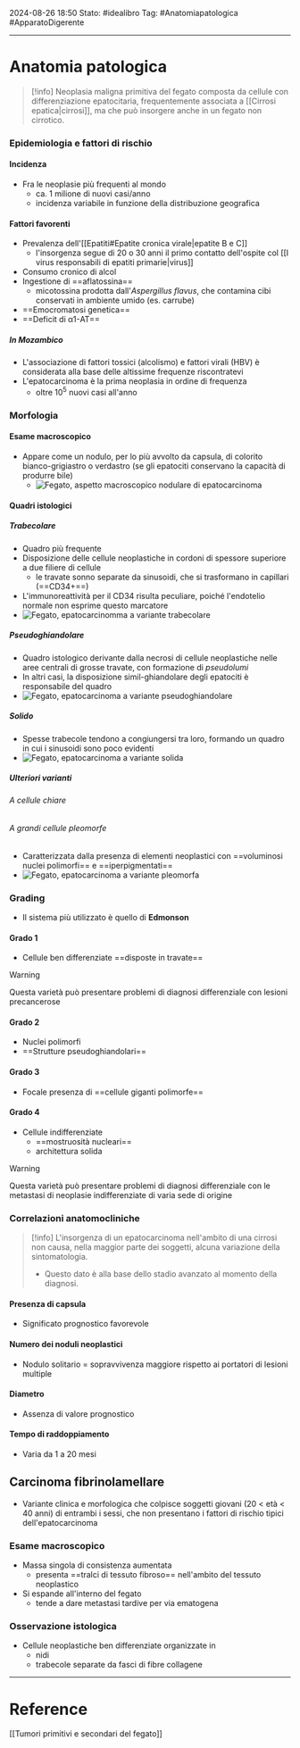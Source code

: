 2024-08-26 18:50
Stato: #idealibro 
Tag: #Anatomiapatologica #ApparatoDigerente 

---
# Anatomia patologica
>[!info]
> Neoplasia maligna primitiva del fegato composta da cellule con differenziazione epatocitaria, frequentemente associata a [[Cirrosi epatica|cirrosi]], ma che può insorgere anche in un fegato non cirrotico.
### Epidemiologia e fattori di rischio
#### Incidenza
- Fra le neoplasie più frequenti al mondo
	- ca. 1 milione di nuovi casi/anno
	- incidenza variabile in funzione della distribuzione geografica
#### Fattori favorenti
- Prevalenza dell'[[Epatiti#Epatite cronica virale|epatite B e C]]
	- l'insorgenza segue di 20 o 30 anni il primo contatto dell'ospite col [[I virus responsabili di epatiti primarie|virus]]
- Consumo cronico di alcol
- Ingestione di ==aflatossina==
	- micotossina prodotta dall'*Aspergillus flavus*, che contamina cibi conservati in ambiente umido (es. carrube)
- ==Emocromatosi genetica==
- ==Deficit di α1-AT==
##### In Mozambico
- L'associazione di fattori tossici (alcolismo) e fattori virali (HBV) è considerata alla base delle altissime frequenze riscontratevi
- L'epatocarcinoma è la prima neoplasia in ordine di frequenza
	- oltre $10^5$ nuovi casi all'anno
### Morfologia
#### Esame macroscopico
- Appare come un nodulo, per lo più avvolto da capsula, di colorito bianco-grigiastro o verdastro (se gli epatociti conservano la capacità di produrre bile)
	- ![Fegato, aspetto macroscopico nodulare di epatocarcinoma](https://i.imgur.com/Uh38BK4.png)
#### Quadri istologici
##### Trabecolare
- Quadro più frequente
- Disposizione delle cellule neoplastiche in cordoni di spessore superiore a due filiere di cellule
	- le travate sonno separate da sinusoidi, che si trasformano in capillari (==CD34+==)
- L'immunoreattività per il CD34 risulta peculiare, poiché l'endotelio normale non esprime questo marcatore
- ![Fegato, epatocarcinomma a variante trabecolare](https://i.imgur.com/6gXfceU.png)
##### Pseudoghiandolare
- Quadro istologico derivante dalla necrosi di cellule neoplastiche nelle aree centrali di grosse travate, con formazione di *pseudolumi*
- In altri casi, la disposizione simil-ghiandolare degli epatociti è responsabile del quadro
- ![Fegato, epatocarcinoma a variante pseudoghiandolare](https://i.imgur.com/ZzvUhJW.png)
##### Solido
- Spesse trabecole tendono a congiungersi tra loro, formando un quadro in cui i sinusoidi sono poco evidenti
- ![Fegato, epatocarcinoma a variante solida](https://i.imgur.com/co5K3bR.png)
##### Ulteriori varianti
###### A cellule chiare
###### A grandi cellule pleomorfe
- Caratterizzata dalla presenza di elementi neoplastici con ==voluminosi nuclei polimorfi== e ==iperpigmentati==
- ![Fegato, epatocarcinoma a variante pleomorfa](https://i.imgur.com/7Y70gWh.png)
### Grading
- Il sistema più utilizzato è quello di **Edmonson**
#### Grado 1
- Cellule ben differenziate ==disposte in travate==
>[!warning]
> Questa varietà può presentare problemi di diagnosi differenziale con lesioni precancerose
#### Grado 2
- Nuclei polimorfi
- ==Strutture pseudoghiandolari==
#### Grado 3
- Focale presenza di ==cellule giganti polimorfe==
#### Grado 4
- Cellule indifferenziate
	- ==mostruosità nucleari==
	- architettura solida
>[!warning]
> Questa varietà può presentare problemi di diagnosi differenziale con le metastasi di neoplasie indifferenziate di varia sede di origine
### Correlazioni anatomocliniche
>[!info]
> L'insorgenza di un epatocarcinoma nell'ambito di una cirrosi non causa, nella maggior parte dei soggetti, alcuna variazione della sintomatologia.
> - Questo dato è alla base dello stadio avanzato al momento della diagnosi.
#### Presenza di **capsula**
- Significato prognostico favorevole
#### Numero dei noduli neoplastici
- Nodulo solitario = sopravvivenza maggiore rispetto ai portatori di lesioni multiple
#### Diametro
- Assenza di valore prognostico
#### Tempo di raddoppiamento
- Varia da 1 a 20 mesi
## Carcinoma fibrinolamellare
- Variante clinica e morfologica che colpisce soggetti giovani (20 < età < 40 anni) di entrambi i sessi, che non presentano i fattori di rischio tipici dell'epatocarcinoma
### Esame macroscopico
- Massa singola di consistenza aumentata
	- presenta ==tralci di tessuto fibroso== nell'ambito del tessuto neoplastico
- Si espande all'interno del fegato
	- tende a dare metastasi tardive per via ematogena
### Osservazione istologica
- Cellule neoplastiche ben differenziate organizzate in
	- nidi
	- trabecole separate da fasci di fibre collagene








---
# Reference
[[Tumori primitivi e secondari del fegato]]